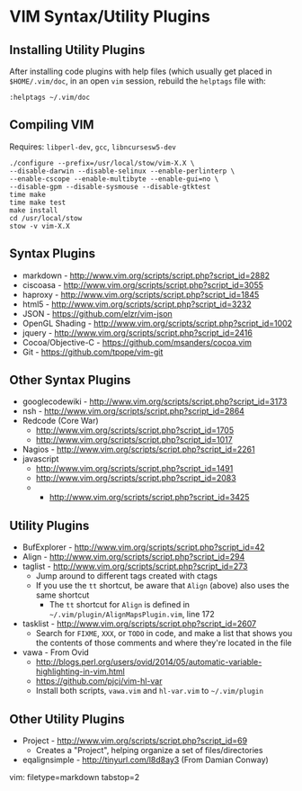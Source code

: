 # VIM Syntax/Utility Plugins #

## Installing Utility Plugins ##

After installing code plugins with help files (which usually get placed in
`$HOME/.vim/doc`, in an open `vim` session, rebuild the `helptags` file with:

    :helptags ~/.vim/doc

## Compiling VIM ##
Requires: `libperl-dev`, `gcc`, `libncursesw5-dev`

    ./configure --prefix=/usr/local/stow/vim-X.X \
    --disable-darwin --disable-selinux --enable-perlinterp \
    --enable-cscope --enable-multibyte --enable-gui=no \
    --disable-gpm --disable-sysmouse --disable-gtktest
    time make
    time make test
    make install
    cd /usr/local/stow
    stow -v vim-X.X

## Syntax Plugins ##
- markdown - http://www.vim.org/scripts/script.php?script_id=2882
- ciscoasa - http://www.vim.org/scripts/script.php?script_id=3055
- haproxy - http://www.vim.org/scripts/script.php?script_id=1845
- html5 - http://www.vim.org/scripts/script.php?script_id=3232
- JSON - https://github.com/elzr/vim-json
- OpenGL Shading - http://www.vim.org/scripts/script.php?script_id=1002
- jquery - http://www.vim.org/scripts/script.php?script_id=2416
- Cocoa/Objective-C - https://github.com/msanders/cocoa.vim
- Git - https://github.com/tpope/vim-git

## Other Syntax Plugins ##
- googlecodewiki - http://www.vim.org/scripts/script.php?script_id=3173
- nsh - http://www.vim.org/scripts/script.php?script_id=2864
- Redcode  (Core War)
  - http://www.vim.org/scripts/script.php?script_id=1705
  - http://www.vim.org/scripts/script.php?script_id=1017
- Nagios - http://www.vim.org/scripts/script.php?script_id=2261
- javascript
  - http://www.vim.org/scripts/script.php?script_id=1491
  - http://www.vim.org/scripts/script.php?script_id=2083
  - * http://www.vim.org/scripts/script.php?script_id=3425

## Utility Plugins ##
- BufExplorer - http://www.vim.org/scripts/script.php?script_id=42
- Align - http://www.vim.org/scripts/script.php?script_id=294
- taglist - http://www.vim.org/scripts/script.php?script_id=273
  - Jump around to different tags created with ctags
  - If you use the `tt` shortcut, be aware that `Align` (above) also uses the
    same shortcut
    - The `tt` shortcut for `Align` is defined in
      `~/.vim/plugin/AlignMapsPlugin.vim`, line 172
- tasklist - http://www.vim.org/scripts/script.php?script_id=2607
  - Search for `FIXME`, `XXX`, or `TODO` in code, and make a list that shows
    you the contents of those comments and where they're located in the file
- vawa - From Ovid
  - http://blogs.perl.org/users/ovid/2014/05/automatic-variable-highlighting-in-vim.html
  - https://github.com/pjcj/vim-hl-var
  - Install both scripts, `vawa.vim` and `hl-var.vim` to `~/.vim/plugin`

## Other Utility Plugins ##
- Project - http://www.vim.org/scripts/script.php?script_id=69
  - Creates a "Project", helping organize a set of files/directories
- eqalignsimple - http://tinyurl.com/l8d8ay3 (From Damian Conway)

vim: filetype=markdown tabstop=2
